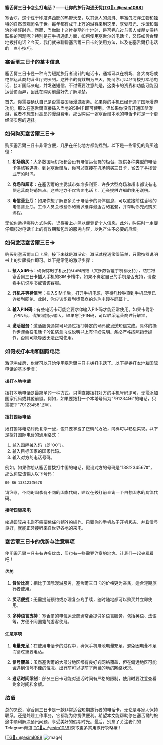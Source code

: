 **塞舌爾三日卡怎么打电话？——让你的旅行沟通无忧[[TG💪+ @esim1088](https://t.me/s/esim1088)]**

塞舌尔，这个位于印度洋西部的热带天堂，以其迷人的海滩、丰富的海洋生物和独特的自然景观闻名于世。每年都有成千上万的游客来到这里，享受阳光、沙滩和海浪的美好时光。然而，当你踏上这片美丽的土地时，是否担心过与家人或朋友保持联系的问题呢？特别是在手机通讯方面，如何使用塞舌尔的电话卡，又该如何合理地拨打电话？今天，我们就来聊聊塞舌爾三日卡的使用方法，以及在塞舌爾打电话的一些小技巧。

### 塞舌爾三日卡的基本信息

塞舌爾三日卡是一种专为短期旅行者设计的电话卡，通常可以在机场、各大商场或电信运营商的营业厅购买到。这种卡的有效期为三天，期间你可以尽情拨打本地电话、接听国际来电，并发送短信。不过需要注意的是，这类卡的资费和功能可能因运营商而异，因此在购买前最好先了解清楚。

首先，你需要确认自己是否需要国际漫游服务。如果你的手机已经开通了国际漫游功能，那么在塞舌爾直接插入当地的SIM卡即可使用。但如果你没有开通国际漫游，或者不想支付高昂的漫游费用，那么购买一张塞舌爾本地的电话卡将是一个更经济实惠的选择。

### 如何购买塞舌爾三日卡

购买塞舌爾三日卡非常方便，几乎在任何地方都能找到。以下是一些常见的购买途径：

1. **机场购买**：大多数国际机场都会设有电信运营商的柜台，提供各种类型的电话卡供旅客选择。到达塞舌爾后，你可以直接在机场购买三日卡，省去了寻找营业厅的时间。
   
2. **商场和超市**：在塞舌爾的主要城市如维多利亚，许多大型商场和超市都设有电信运营商的销售点。这些地方不仅售卖电话卡，还会提供详细的使用说明。

3. **电信营业厅**：如果你想了解更多关于电话卡的具体信息，可以直接前往当地的电信营业厅。工作人员会根据你的需求推荐最适合的套餐，并帮助你完成购买流程。

无论你选择哪种方式购买，记得带上护照以便登记个人信息。此外，购买时一定要仔细核对电话卡上的有效期和包含的服务内容，以免产生不必要的麻烦。

### 如何激活塞舌爾三日卡

购买到塞舌爾三日卡后，接下来就是激活它。激活过程通常很简单，只需按照说明书上的步骤操作即可。以下是常见的激活步骤：

1. **插入SIM卡**：确保你的手机支持GSM网络（大多数智能手机都支持），然后将塞舌爾三日卡插入手机的SIM卡槽中。如果不确定自己的手机是否支持，请查看手机说明书或咨询客服。

2. **开机并等待信号**：插入SIM卡后，打开手机电源，等待几秒钟直到手机显示已连接到网络。此时，你应该能看到运营商的名称出现在屏幕上。

3. **输入PIN码**：有些电话卡可能会要求你输入PIN码才能正常使用。如果卡附带了PIN码，请按照提示输入。如果忘记PIN码，可以联系运营商进行解锁。

4. **激活服务**：激活服务通常可以通过拨打特定的号码或发送短信完成。具体的操作步骤会在电话卡的包装盒内或说明书上有详细说明。务必严格按照指示操作，否则可能导致无法正常使用。

### 如何拨打本地和国际电话

激活完成后，你就可以开始使用塞舌爾三日卡拨打电话了。以下是拨打本地和国际电话的基本步骤：

#### 拨打本地电话

拨打本地电话是最简单的一种方式。只需直接拨打对方的手机号码即可，无需添加国家代码或其他前缀。例如，如果要拨打一个本地号码为“79123456”的电话，只需按下“79123456”即可。

#### 拨打国际电话

拨打国际电话稍微复杂一些，但只要掌握了正确的方法，同样可以轻松实现。以下是拨打国际电话的通用格式：

1. 输入国际接入码（即“00”）。
2. 输入目标国家的国家代码。
3. 输入对方的电话号码。

例如，如果你想从塞舌爾拨打中国的电话，假设对方的号码是“13812345678”，那么你应该输入以下号码：

```
00 86 13812345678
```

请注意，不同的国家有不同的国家代码，建议在拨打前查询一下目标国家的具体代码。

#### 接听国际来电

接通国际来电则不需要做任何额外的操作。只要你的手机处于开机状态，并且信号良好，就能正常接听来自世界各地的来电。

### 塞舌爾三日卡的优势与注意事项

使用塞舌爾三日卡有许多优势，但也有一些需要注意的地方。让我们一起来看看吧！

#### 优势

1. **性价比高**：相比于国际漫游服务，塞舌爾三日卡的价格更为亲民，适合短期旅行者使用。
   
2. **灵活便捷**：无需提前预约或办理复杂的手续，随时随地都可以购买并立即使用。

3. **多种语言支持**：塞舌爾的电信运营商通常会提供多语言服务，包括英语、法语等，方便不同国籍的游客使用。

#### 注意事项

1. **电量充足**：在使用电话卡的过程中，确保手机电池电量充足，避免因电量不足而错过重要电话。

2. **信号覆盖**：虽然塞舌爾的大部分地区都有良好的网络覆盖，但在偏远地区可能会遇到信号不佳的情况。出行前可以提前了解目的地的网络状况。

3. **通话时间限制**：部分三日卡可能对通话时间有严格的限制，使用时要注意查看剩余时间和余额。

### 结语

总的来说，塞舌爾三日卡是一款非常适合短期旅行者的电话卡。无论是与家人保持联系，还是处理工作事务，它都能为你提供便利。希望本文能帮助你在塞舌爾的旅途中顺利解决通讯问题，享受美好的假期时光。最后，别忘了关注我们的Telegram频道[[TG💪+ @esim1088](https://t.me/s/esim1088)]获取更多实用旅行攻略哦！

[[TG💪+ @esim1088](https://t.me/s/esim1088) ![Image](https://i.postimg.cc/4NQfJmqS/Snipaste-2025-05-13-00-14-12.png)]
